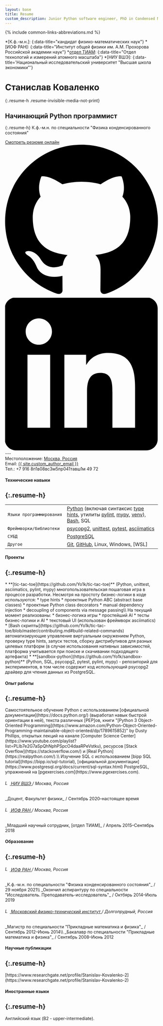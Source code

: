 ```yaml
---
layout: base
title: Resume
custom_description: Junior Python software engineer, PhD in Condensed Matter Physics.
---
```

{% include common-links-abbreviations.md %}

[отдел ТИАМ]: <http://tmas-gpi.ru/index.php>

*[К.ф.-м.н.]:
{:data-title="кандидат физико-математических наук"}
*[ИОФ РАН]:
{:data-title="Институт общей физики им. А.М. Прохорова Российской академии наук"}
*[отдел ТИАМ]:
{:data-title="Отдел технологий и измерений атомного масштаба"}
*[НИУ ВШЭ]:
{:data-title='Национальный исследовательский университет &quot;Высшая школа экономики&quot;'}

# Станислав Коваленко
{:.resume-h .resume-invisible-media-not-print}
## Начинающий Python программист
{:.resume-h}
К.ф.-м.н. по специальности "Физика конденсированного состояния"
<div class="resume-external-links resume-invisible-media-not-print">
  <a href="{% link resume.md %}">Смотреть резюме онлайн</a><br>
  <a class="button" href="{{ site.custom_github }}" title="GitHub">
    <svg class="svg-button" viewBox="0 0 1024 1024" height="1024" width="1024" xmlns="http://www.w3.org/2000/svg"><path d="M512 0C229.25 0 0 229.25 0 512c0 226.25 146.688 418.125 350.156 485.812 25.594 4.688 34.938-11.125 34.938-24.625 0-12.188-0.469-52.562-0.719-95.312C242 908.812 211.906 817.5 211.906 817.5c-23.312-59.125-56.844-74.875-56.844-74.875-46.531-31.75 3.53-31.125 3.53-31.125 51.406 3.562 78.47 52.75 78.47 52.75 45.688 78.25 119.875 55.625 149 42.5 4.654-33 17.904-55.625 32.5-68.375C304.906 725.438 185.344 681.5 185.344 485.312c0-55.938 19.969-101.562 52.656-137.406-5.219-13-22.844-65.094 5.062-135.562 0 0 42.938-13.75 140.812 52.5 40.812-11.406 84.594-17.031 128.125-17.219 43.5 0.188 87.312 5.875 128.188 17.281 97.688-66.312 140.688-52.5 140.688-52.5 28 70.531 10.375 122.562 5.125 135.5 32.812 35.844 52.625 81.469 52.625 137.406 0 196.688-119.75 240-233.812 252.688 18.438 15.875 34.75 47 34.75 94.75 0 68.438-0.688 123.625-0.688 140.5 0 13.625 9.312 29.562 35.25 24.562C877.438 930 1024 738.125 1024 512 1024 229.25 794.75 0 512 0z"></path></svg>
  </a>
  <a class="button" href="{{ site.custom_linkedin }}" title="LinkedIn">
    <svg class="svg-button" style="fill-rule:evenodd;clip-rule:evenodd;stroke-linejoin:round;stroke-miterlimit:2;" version="1.1" viewBox="0 0 512 512" xmlns="http://www.w3.org/2000/svg"><path d="M473.305,-1.353c20.88,0 37.885,16.533 37.885,36.926l0,438.251c0,20.393 -17.005,36.954 -37.885,36.954l-436.459,0c-20.839,0 -37.773,-16.561 -37.773,-36.954l0,-438.251c0,-20.393 16.934,-36.926 37.773,-36.926l436.459,0Zm-37.829,436.389l0,-134.034c0,-65.822 -14.212,-116.427 -91.12,-116.427c-36.955,0 -61.739,20.263 -71.867,39.476l-1.04,0l0,-33.411l-72.811,0l0,244.396l75.866,0l0,-120.878c0,-31.883 6.031,-62.773 45.554,-62.773c38.981,0 39.468,36.461 39.468,64.802l0,118.849l75.95,0Zm-284.489,-244.396l-76.034,0l0,244.396l76.034,0l0,-244.396Zm-37.997,-121.489c-24.395,0 -44.066,19.735 -44.066,44.047c0,24.318 19.671,44.052 44.066,44.052c24.299,0 44.026,-19.734 44.026,-44.052c0,-24.312 -19.727,-44.047 -44.026,-44.047Z" style="fill-rule:nonzero;"></path></svg>
  </a>
</div>
---
<div class="resume-contact-info">
  Местоположение: <a href="https://www.google.com/maps/place/Moscow/@55.5768883,36.2619141,8z/data=!3m1!4b1!4m5!3m4!1s0x46b54afc73d4b0c9:0x3d44d6cc5757cf4c!8m2!3d55.7564863!4d37.6171875">Москва, Россия</a>
  <br>
  <div class="resume-invisible-media-not-print">
    Email: <a href="mailto:{{ site.custom_author_email }}">{{ site.custom_author_email }}</a><br>
  </div>
  <div class="resume-invisible-media-not-print">
    Тел.: +7 916 8<span class="resume-invisible">п1в0</span>8<span class="resume-invisible">вс3м</span>5<span class="resume-invisible">пр041тавш1м</span> 49 72
  </div>
  <p></p>
</div>

#### Технические навыки
{:.resume-h}
---

<table class="resume-table">
  <tbody>
    <tr class="resume-table-no-background">
      <td><code>Языки&nbsp;программирования</code></td>
      <td>
        <a href="https://www.python.org/">Python</a>
        (включая синтаксис
        <a href="https://docs.python.org/3/library/typing.html">type hints</a>,
        утилиты
        <a href="https://pylint.pycqa.org/en/latest/">pylint</a>,
        <a href="http://mypy-lang.org/">mypy</a>,
        <a href="https://docs.python.org/3/library/venv.html">venv</a>),
        <a href="https://www.gnu.org/software/bash/">Bash</a>,
        <span markdown="1">SQL</span>
      </td>
    </tr>
    <tr class="resume-table-no-background">
      <td><code>Фреймворки/библиотеки</code></td>
      <td>
        <a href="https://www.psycopg.org/docs/index.html">psycopg2</a>,
        <a href="https://docs.python.org/3.9/library/unittest.html?highlight=unittest#module-unittest">unittest</a>,
        <a href="https://docs.pytest.org">pytest</a>,
        <a href="https://asciimatics.readthedocs.io/en/stable/">asciimatics</a>
      </td>
    </tr>
    <tr class="resume-table-no-background">
      <td><code>СУБД</code></td>
      <td>
        <a href="https://www.postgresql.org/">PostgreSQL</a>
      </td>
    </tr>
    <tr class="resume-table-no-background">
      <td><code>Другое</code></td>
      <td>
        <a href="https://git-scm.com/">Git</a>,
        <a href="https://github.com/Yo1k">GitHub</a>,
        Linux, Windows,
        <span markdown="1">[WSL]</span>
      </td>
    </tr>
  </tbody>
</table>

#### Проекты
{:.resume-h}
---

<div class="resume-experience" markdown="1">
* **[tic-tac-toe](https://github.com/Yo1k/tic-tac-toe)** 
  (Python, unittest, asciimatics, pylint, mypy) многопользовательская пошаговая игра в процессе разработки.
  Несмотря на простоту бизнес-логики в коде используются:
  * type hints
  * проектные Python ABC (abstract base classes)
  * проектные Python class decorators
  * manual dependency injection
  * decoupling of components via message passing\\
  На текущий момент реализованы:
  * бизнес-логика игры
  * простейший AI
  * тесты бизнес-логики и AI
  * текстовый UI (использован фреймворк asciimatics)
  * [Bash скрипты](https://github.com/Yo1k/tic-tac-toe/blob/master/contributing.md#build-related-commands) 
  автоматизирующие управление виртуальным окружением Python, проверку type hints, запуск тестов, сборку 
  дистрибутивов для разных целевых платформ (в случае использования нативных зависимостей, платформа
  учитывается при поиске и скачивании подходящего артефакта)
* **[sandbox-python](https://github.com/Yo1k/sandbox-python)**
  (Python, SQL, psycopg2, pytest, pylint, mypy) - репозиторий для экспериментов, в том числе содержит
  код использующий psycopg2 драйвер для чтения данных из PostgreSQL.
</div>

#### Опыт работы
{:.resume-h}
---

<div class="resume-experience" markdown="1">
  Самостоятельное обучение Python с использованием [официальной документации](https://docs.python.org/)
  (выработал навык быстрой ориентации в ней), текста различных [PEP]ов,
  книги "[Python 3 Object-Oriented Programming](https://www.amazon.com/Python-Object-Oriented-Programming-maintainable-object-oriented/dp/1789615852)" by Dusty Phillips, 
  открытых лекций на канале [Computer Science Center](https://www.youtube.com/playlist?list=PLlb7e2G7aSpQhNphPSpcO4daaRPeVstku),
  ресурсов [Stack Overflow](https://stackoverflow.com/) и [Real Python](https://realpython.com/).\\
  Изучение SQL с использованием [bipp SQL tutorial](https://bipp.io/sql-tutorial), 
  [официальной документации](https://www.postgresql.org/docs/current/sql-syntax.html) PostgreSQL,
  упражнений на [pgexercises.com](https://www.pgexercises.com).
</div>

<h6 class="resume-h">
  <a href="https://www.hse.ru/" title="НИУ ВШЭ">
    <img src="{% link /assets/img/resume/hse-logo.png %}" alt="Logo" style="width: auto; height: 1.1em;">
    <span markdown="1">НИУ ВШЭ</span>
  </a>
  / <span class="resume-insignificant resume-normal-font-weight">Москва, Россия</span>
</h6>
_Доцент, Факультет физики_ / <span class="resume-insignificant">Сентябрь 2020&ndash;настоящее время</span>

<h6 class="resume-h">
  <a href="https://www.gpi.ru" title="ИОФ РАН">
    <img src="{% link /assets/img/resume/gpi-logo.png %}" alt="Logo" style="width: auto; height: 1.1em;">
    <span markdown="1">ИОФ РАН</span>
  </a>
  / <span class="resume-insignificant resume-normal-font-weight">Москва, Россия</span>
</h6>
_Младший научный сотрудник, [отдел ТИАМ]_ / <span class="resume-insignificant">Апрель 2015&ndash;Сентябрь 2018</span>

#### Образование
{:.resume-h}
---

<h6 class="resume-h">
  <a href="https://www.gpi.ru" title="ИОФ РАН">
    <img src="{% link /assets/img/resume/gpi-logo.png %}" alt="Logo" style="width: auto; height: 1.1em;">
    <span markdown="1">ИОФ РАН</span>
  </a>
  / <span class="resume-insignificant resume-normal-font-weight">Москва, Россия</span>
</h6>
_К.ф.-м.н. по специальности "Физика конденсированного состояния"_ / <span class="resume-insignificant">29 ноября 2021</span>\\
_Окончил аспирантуру по специальности "Исследователь. Преподаватель-исследователь"_ / <span class="resume-insignificant">Октбярь 2014&ndash;Июль 2019</span>

<h6 class="resume-h">
  <a href="https://mipt.ru/" title="МФТИ">
    <img src="{% link /assets/img/resume/mipt-logo-ru.png %}" alt="Logo" style="width: auto; height: 1.1em;">
    Московский физико-технический институт
  </a>
  / <span class="resume-insignificant resume-normal-font-weight">Долгопрудный, Россия</span>
</h6>
_Магистр по специальности "Прикладные математика и физика"_ / <span class="resume-insignificant">Сентябрь 2012&ndash;Июнь 2014</span>\\
_Бакалавр по специальности "Прикладные математика и физика"_ / <span class="resume-insignificant">Сентябрь 2008&ndash;Июнь 2012</span>

#### Научные публикации
{:.resume-h}
---

<div class="resume-experience" markdown="1">
  [https://www.researchgate.net/profile/Stanislav-Kovalenko-2](https://www.researchgate.net/profile/Stanislav-Kovalenko-2)
</div>

#### Иностранные языки
{:.resume-h}
---

<div class="resume-experience" markdown="1">
  Английский язык (B2 - upper-intermediate).
</div>
